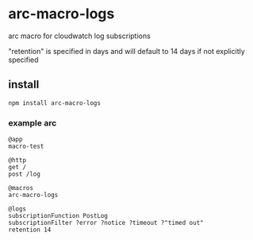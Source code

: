 # arc-macro-logs
arc macro for cloudwatch log subscriptions

"retention" is specified in days and will default to
14 days if not explicitly specified

## install

```
npm install arc-macro-logs
```

### example arc
```
@app
macro-test

@http
get /
post /log

@macros
arc-macro-logs

@logs
subscriptionFunction PostLog
subscriptionFilter ?error ?notice ?timeout ?"timed out"
retention 14
```
